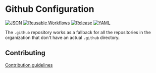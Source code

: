 # Github Configuration

[![JSON](https://github.com/darioblanco/.github/actions/workflows/_json.yaml/badge.svg)](https://github.com/darioblanco/.github/actions/workflows/_json.yaml)
[![Reusable Workflows](https://github.com/darioblanco/.github/actions/workflows/_reusable-workflows.yaml/badge.svg)](https://github.com/darioblanco/.github/actions/workflows/_reusable-workflows.yaml)
[![Release](https://github.com/darioblanco/.github/actions/workflows/_short-version.yaml/badge.svg)](https://github.com/darioblanco/.github/actions/workflows/_short-version.yaml)
[![YAML](https://github.com/darioblanco/.github/actions/workflows/_yaml.yaml/badge.svg)](https://github.com/darioblanco/.github/actions/workflows/_yaml.yaml)

The `.github` repository works as a fallback for all the repositories in the organization
that don't have an actual `.github` directory.

## Contributing

[Contribution guidelines](CONTRIBUTING.md)
